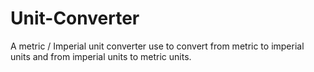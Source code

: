 # Unit-Converter
A metric / Imperial unit converter use to convert from metric to imperial units and from imperial units to metric units.
